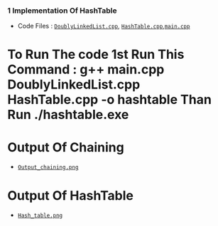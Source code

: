 ### 1 Implementation Of HashTable
* Code Files : [`DoublyLinkedList.cpp`](/Hands-On-9/Hash_table/DoublyLinkedList.cpp), [`HashTable.cpp`](/Hands-On-9/Hash_table/HashTable.cpp),[`main.cpp`](/Hands-On-9/Hash_table/main.cpp)

# To Run The code 1st Run This Command : g++ main.cpp DoublyLinkedList.cpp HashTable.cpp -o hashtable Than Run ./hashtable.exe

# Output Of Chaining
* [`Output_chaining.png`](/Hands-On-9/Testcase/Output_chaining.png)

# Output Of HashTable
* [`Hash_table.png`](/Hands-On-9/Testcase/Hash_table.png)